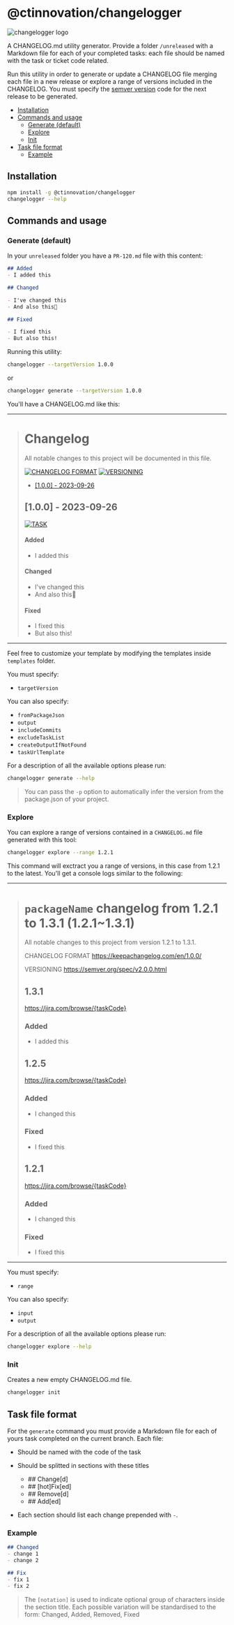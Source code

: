 # @ctinnovation/changelogger

![changelogger logo](./changelogger.jpeg)

A CHANGELOG.md utility generator. Provide a folder `/unreleased` with a Markdown file for each of your completed tasks: each file should be named with the task or ticket code related.

Run this utility in order to generate or update a CHANGELOG file merging each file in a new release or explore a range of versions included in the CHANGELOG. You must specify the [semver version](https://semver.org/lang/it/) code for the next release to be generated.

- [Installation](#installation)
- [Commands and usage](#commands-and-usage)
  - [Generate (default)](#generate-default)
  - [Explore](#explore)
  - [Init](#init)
- [Task file format](#task-file-format)
  - [Example](#example)

## Installation

```bash
npm install -g @ctinnovation/changelogger
changelogger --help
```

## Commands and usage

### Generate (default)

In your `unreleased` folder you have a `PR-120.md` file with this content:

```markdown
## Added 
- I added this

## Changed

- I've changed this
- And also this

## Fixed

- I fixed this
- But also this!
```

Running this utility:

```bash
changelogger --targetVersion 1.0.0
```

or 

```bash
changelogger generate --targetVersion 1.0.0
```
You'll have a CHANGELOG.md like this:

---
> # Changelog
> 
> All notable changes to this project will be documented in this file.
> 
> [![CHANGELOG FORMAT](https://img.shields.io/badge/Format-keepachangelog-orange.svg)](https://keepachangelog.com/en/1.0.0/)
> [![VERSIONING](https://img.shields.io/badge/Versioning-semver-red.svg)](https://semver.org/spec/v2.0.0.html)
> 
> - [[1.0.0] - 2023-09-26](#100---2021-07-05)
> 
> ## [1.0.0] - 2023-09-26
> 
> [![TASK](https://img.shields.io/badge/TASK-BC%20120-default.svg)](https://jira.com/browse/PR-120)
>
> #### Added
> - I added this
> #### Changed
> 
> - I've changed this
> - And also this
> 
> #### Fixed
> 
> - I fixed this
> - But also this!
---

Feel free to customize your template by modifying the templates inside `templates` folder.

You must specify:
- `targetVersion`

You can also specify:
- `fromPackageJson`
- `output`
- `includeCommits`
- `excludeTaskList`
- `createOutputIfNotFound`
- `taskUrlTemplate`

For a description of all the available options please run:

```bash
changelogger generate --help
```

> You can pass the `-p` option to automatically infer the version from the package.json of your project.

### Explore

You can explore a range of versions contained in a `CHANGELOG.md` file generated with this tool:

```bash
changelogger explore --range 1.2.1
```

This command will exctract you a range of versions, in this case from 1.2.1 to the latest.
You'll get a console logs similar to the following:

---
> # `packageName` changelog from 1.2.1 to 1.3.1 (1.2.1~1.3.1)
> 
>All notable changes to this project from version 1.2.1 to 1.3.1.
>
>CHANGELOG FORMAT https://keepachangelog.com/en/1.0.0/
> 
>VERSIONING https://semver.org/spec/v2.0.0.html
>
>## 1.3.1
>https://jira.com/browse/{taskCode}
>
>### Added
>
>- I added this
>## 1.2.5
>https://jira.com/browse/{taskCode}
>
>### Added
>
>- I changed this
>### Fixed
>- I fixed this
>
>## 1.2.1
>https://jira.com/browse/{taskCode}
>
>### Added
>
>- I changed this
>### Fixed
>- I fixed this
>
---
You must specify:

- `range`

You can also specify:

- `input`
- `output`

For a description of all the available options please run:

```bash
changelogger explore --help
```

### Init

Creates a new empty CHANGELOG.md file. 

```bash
changelogger init
```

## Task file format

For the `generate` command you must provide a Markdown file for each of yours task completed on the current branch. Each file:

- Should be named with the code of the task
- Should be splitted in sections with these titles
  - \## Change[d]
  - \## [hot]Fix[ed]
  - \## Remove[d]
  - \## Add[ed]

- Each section should list each change prepended with `-`.

### Example

```markdown
## Changed
- change 1
- change 2

## Fix
- fix 1
- fix 2
```

> The `[notation]` is used to indicate optional group of characters inside the section title. Each possible variation will be standardised to the form: Changed, Added, Removed, Fixed